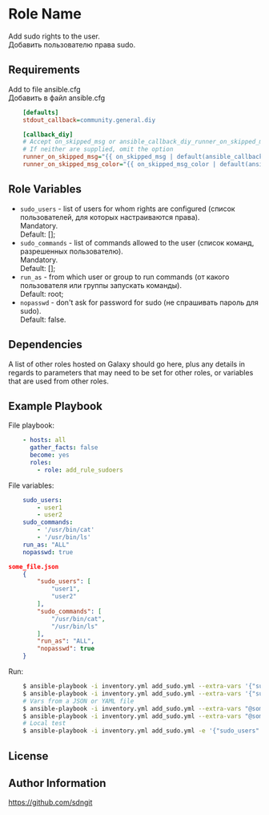 Role Name
=========

Add sudo rights to the user. \
Добавить пользователю права sudo.


Requirements
------------

Add to file ansible.cfg \
Добавить в файл ansible.cfg
```ini
    [defaults]
    stdout_callback=community.general.diy

    [callback_diy]
    # Accept on_skipped_msg or ansible_callback_diy_runner_on_skipped_msg as input vars
    # If neither are supplied, omit the option
    runner_on_skipped_msg="{{ on_skipped_msg | default(ansible_callback_diy_runner_on_skipped_msg) | default(omit) }}"
    runner_on_skipped_msg_color="{{ on_skipped_msg_color | default(ansible_callback_diy_runner_on_skipped_msg_color) | default('cyan') }}"
```

Role Variables
--------------

- `sudo_users` - list of users for whom rights are configured (список пользователей, для которых настраиваются права). \
  Mandatory. \
  Default: [];
- `sudo_commands` - list of commands allowed to the user (список команд, разрешенных пользователю). \
  Mandatory. \
  Default: [];
- `run_as` - from which user or group to run commands (от какого пользователя или группы запускать команды). \
  Default: root;
- `nopasswd` - don't ask for password for sudo (не спрашивать пароль для sudo). \
  Default: false.

Dependencies
------------

A list of other roles hosted on Galaxy should go here, plus any details in regards to parameters that may need to be set for other roles, or variables that are used from other roles.


Example Playbook
----------------

File playbook:
```yaml
    - hosts: all
      gather_facts: false
      become: yes
      roles:
        - role: add_rule_sudoers
```

File variables:
```YAML
    sudo_users:
        - user1
        - user2
    sudo_commands:
        - '/usr/bin/cat'
        - '/usr/bin/ls'
    run_as: "ALL"
    nopasswd: true
```
```JSON
some_file.json
    {
        "sudo_users": [
            "user1",
            "user2"
        ],
        "sudo_commands": [
            "/usr/bin/cat",
            "/usr/bin/ls"
        ],
        "run_as": "ALL",
        "nopasswd": true
    }
```

Run:
```bash
    $ ansible-playbook -i inventory.yml add_sudo.yml --extra-vars '{"sudo_users":["user1","user2"], "sudo_commands":["/usr/bin/cat","/usr/bin/ls"], "run_as":ALL, "nopasswd":true}'
    $ ansible-playbook -i inventory.yml add_sudo.yml --extra-vars '{"sudo_users":["user1","user2"], "sudo_commands":["/usr/bin/cat","/usr/bin/ls"]}'
    # Vars from a JSON or YAML file
    $ ansible-playbook -i inventory.yml add_sudo.yml --extra-vars "@some_file.yaml"
    $ ansible-playbook -i inventory.yml add_sudo.yml --extra-vars "@some_file.json"
    # Local test
    $ ansible-playbook -i inventory.yml add_sudo.yml -e '{"sudo_users":["user1","user2"], "sudo_commands":["/usr/bin/cat","/usr/bin/ls"]}' --connection=local --check
```

License
-------



Author Information
------------------

https://github.com/sdngit
